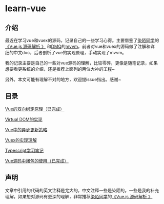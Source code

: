 # learn-vue

## 介绍

最近在学习vue和vuex的源码，记录自己的一些学习心得。主要借鉴了[染陌同学](https://github.com/answershuto)的[《Vue.js 源码解析 》](https://github.com/answershuto/learnVue) 和[DMQ](https://github.com/DMQ)的[mvvm](https://github.com/DMQ/mvvm)。前者对vue和vuex的源码做了注解和详细的中文doc，后者剖析了vue的实现原理，手动实现了mvvm。

我的记录主要是自己的一些对vue源码的理解，比较零碎，更像是随笔记录，如果想要看更系统的介绍，还是推荐上面列的两位大神的工程~

另外，本文可能有理解不对的地方，欢迎提issue指出。感谢~

## 目录

[Vue的双向绑定原理（已完成）](./docs/1.Vue的双向绑定原理.MarkDown)

[Virtual DOM的实现](./docs/2.Virtual-DOM的实现.MarkDown)

[Vue中的异步更新策略](./docs/3.Vue中的异步更新策略.MarkDown)

[Vuex的实现理解](./docs/4.Vuex的实现理解.MarkDown)

[Typescript学习笔记](./docs/5.Typescript学习笔记.MarkDown)

[Vue源码中闭包的使用（已完成）](./docs/6.Vue源码中闭包的使用.MarkDown)




## 声明

文章中引用的代码的英文注释是尤大的，中文注释一些是染陌的，一些是我的补充理解。如果想对源码有更深的理解，非常推荐[染陌同学](https://github.com/answershuto)的[《Vue.js 源码解析 》](https://github.com/answershuto/learnVue) 
